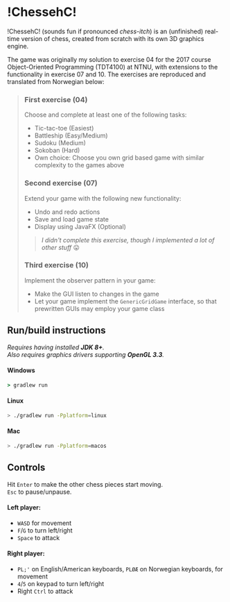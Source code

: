 # !ChessehC!

!ChessehC! (sounds fun if pronounced *chess-itch*) is an (unfinished) real-time version of chess, created from scratch with its own 3D graphics engine.

The game was originally my solution to exercise 04 for the 2017 course Object-Oriented Programming (TDT4100) at NTNU, with extensions to the functionality in exercise 07 and 10. The exercises are reproduced and translated from Norwegian below:
> ### First exercise (04)
> 
> Choose and complete at least one of the following tasks:
>  * Tic-tac-toe (Easiest)
>  * Battleship (Easy/Medium)
>  * Sudoku (Medium)
>  * Sokoban (Hard)
>  * Own choice: Choose you own grid based game with similar complexity to the games above
> 
> ### Second exercise (07)
> Extend your game with the following new functionality:
>  * Undo and redo actions
>  * Save and load game state
>  * Display using JavaFX (Optional)
> 
> > *I didn't complete this exercise, though I implemented a lot of other stuff* :stuck_out_tongue:
> 
> ### Third exercise (10)
> Implement the observer pattern in your game:
>  * Make the GUI listen to changes in the game
>  * Let your game implement the `GenericGridGame` interface, so that prewritten GUIs may employ your game class

## Run/build instructions
_Requires having installed **JDK 8+**._
_<br>Also requires graphics drivers supporting **OpenGL 3.3**._

#### Windows
```cmd
> gradlew run
```

#### Linux
```bash
> ./gradlew run -Pplatform=linux
```

#### Mac
```bash
> ./gradlew run -Pplatform=macos
```

## Controls
Hit `Enter` to make the other chess pieces start moving.
<br>
`Esc` to pause/unpause.

#### Left player:
 * `WASD` for movement
 * `F`/`G` to turn left/right
 * `Space` to attack

#### Right player:
 * `PL;'` on English/American keyboards, `PLØÆ` on Norwegian keyboards, for movement
 * `4`/`5` on keypad to turn left/right
 * Right `Ctrl` to attack
